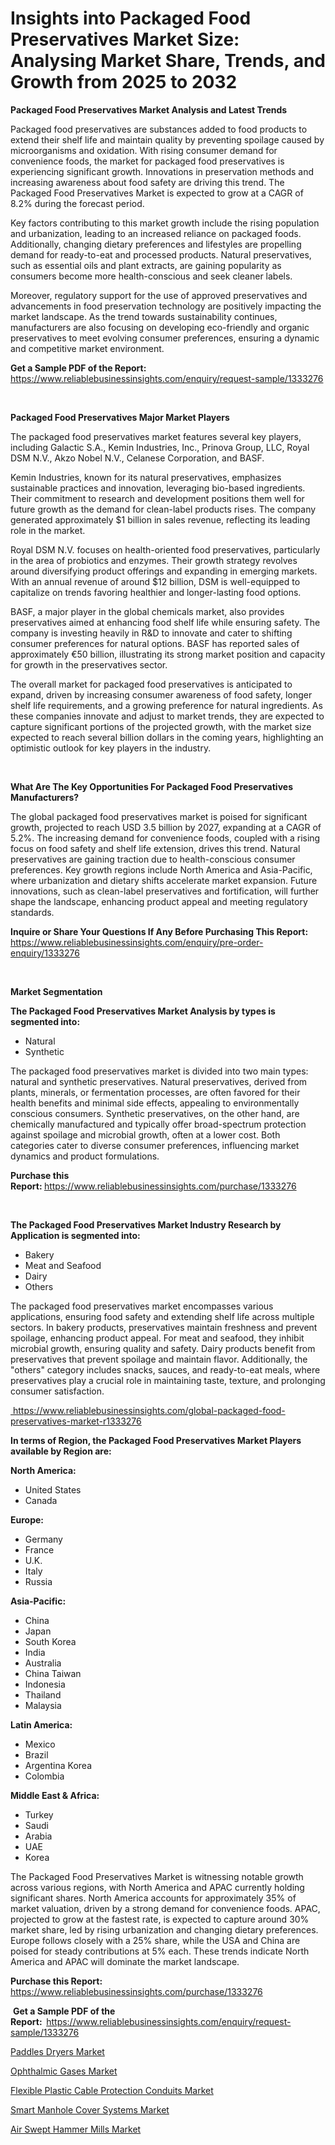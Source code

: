 <p><h1>Insights into Packaged Food Preservatives Market Size: Analysing Market Share, Trends, and Growth from 2025 to 2032</h1></p><p><strong>Packaged Food Preservatives Market Analysis and Latest Trends</strong></p>
<p><p>Packaged food preservatives are substances added to food products to extend their shelf life and maintain quality by preventing spoilage caused by microorganisms and oxidation. With rising consumer demand for convenience foods, the market for packaged food preservatives is experiencing significant growth. Innovations in preservation methods and increasing awareness about food safety are driving this trend. The Packaged Food Preservatives Market is expected to grow at a CAGR of 8.2% during the forecast period.</p><p>Key factors contributing to this market growth include the rising population and urbanization, leading to an increased reliance on packaged foods. Additionally, changing dietary preferences and lifestyles are propelling demand for ready-to-eat and processed products. Natural preservatives, such as essential oils and plant extracts, are gaining popularity as consumers become more health-conscious and seek cleaner labels. </p><p>Moreover, regulatory support for the use of approved preservatives and advancements in food preservation technology are positively impacting the market landscape. As the trend towards sustainability continues, manufacturers are also focusing on developing eco-friendly and organic preservatives to meet evolving consumer preferences, ensuring a dynamic and competitive market environment.</p></p>
<p><strong>Get a Sample PDF of the Report:&nbsp;</strong> <a href="https://www.reliablebusinessinsights.com/enquiry/request-sample/1333276?utm_campaign=1113&utm_medium=2&utm_source=Github&utm_content=ia&utm_term=24032025&utm_id=packaged-food-preservatives">https://www.reliablebusinessinsights.com/enquiry/request-sample/1333276</a></p>
<p>&nbsp;</p>
<p><strong>Packaged Food Preservatives Major Market Players</strong></p>
<p><p>The packaged food preservatives market features several key players, including Galactic S.A., Kemin Industries, Inc., Prinova Group, LLC, Royal DSM N.V., Akzo Nobel N.V., Celanese Corporation, and BASF. </p><p>Kemin Industries, known for its natural preservatives, emphasizes sustainable practices and innovation, leveraging bio-based ingredients. Their commitment to research and development positions them well for future growth as the demand for clean-label products rises. The company generated approximately $1 billion in sales revenue, reflecting its leading role in the market.</p><p>Royal DSM N.V. focuses on health-oriented food preservatives, particularly in the area of probiotics and enzymes. Their growth strategy revolves around diversifying product offerings and expanding in emerging markets. With an annual revenue of around $12 billion, DSM is well-equipped to capitalize on trends favoring healthier and longer-lasting food options.</p><p>BASF, a major player in the global chemicals market, also provides preservatives aimed at enhancing food shelf life while ensuring safety. The company is investing heavily in R&D to innovate and cater to shifting consumer preferences for natural options. BASF has reported sales of approximately €50 billion, illustrating its strong market position and capacity for growth in the preservatives sector.</p><p>The overall market for packaged food preservatives is anticipated to expand, driven by increasing consumer awareness of food safety, longer shelf life requirements, and a growing preference for natural ingredients. As these companies innovate and adjust to market trends, they are expected to capture significant portions of the projected growth, with the market size expected to reach several billion dollars in the coming years, highlighting an optimistic outlook for key players in the industry.</p></p>
<p>&nbsp;</p>
<p><strong>What Are The Key Opportunities For Packaged Food Preservatives Manufacturers?</strong></p>
<p><p>The global packaged food preservatives market is poised for significant growth, projected to reach USD 3.5 billion by 2027, expanding at a CAGR of 5.2%. The increasing demand for convenience foods, coupled with a rising focus on food safety and shelf life extension, drives this trend. Natural preservatives are gaining traction due to health-conscious consumer preferences. Key growth regions include North America and Asia-Pacific, where urbanization and dietary shifts accelerate market expansion. Future innovations, such as clean-label preservatives and fortification, will further shape the landscape, enhancing product appeal and meeting regulatory standards.</p></p>
<p><strong>Inquire or Share Your Questions If Any Before Purchasing This Report:</strong> <a href="https://www.reliablebusinessinsights.com/enquiry/pre-order-enquiry/1333276?utm_campaign=1113&utm_medium=2&utm_source=Github&utm_content=ia&utm_term=24032025&utm_id=packaged-food-preservatives">https://www.reliablebusinessinsights.com/enquiry/pre-order-enquiry/1333276</a></p>
<p>&nbsp;</p>
<p><strong>Market Segmentation</strong></p>
<p><strong>The Packaged Food Preservatives Market Analysis by types is segmented into:</strong></p>
<p><ul><li>Natural</li><li>Synthetic</li></ul></p>
<p><p>The packaged food preservatives market is divided into two main types: natural and synthetic preservatives. Natural preservatives, derived from plants, minerals, or fermentation processes, are often favored for their health benefits and minimal side effects, appealing to environmentally conscious consumers. Synthetic preservatives, on the other hand, are chemically manufactured and typically offer broad-spectrum protection against spoilage and microbial growth, often at a lower cost. Both categories cater to diverse consumer preferences, influencing market dynamics and product formulations.</p></p>
<p><strong>Purchase this Report:&nbsp;</strong><a href="https://www.reliablebusinessinsights.com/purchase/1333276?utm_campaign=1113&utm_medium=2&utm_source=Github&utm_content=ia&utm_term=24032025&utm_id=packaged-food-preservatives">https://www.reliablebusinessinsights.com/purchase/1333276</a></p>
<p>&nbsp;</p>
<p><strong>The Packaged Food Preservatives Market Industry Research by Application is segmented into:</strong></p>
<p><ul><li>Bakery</li><li>Meat and Seafood</li><li>Dairy</li><li>Others</li></ul></p>
<p><p>The packaged food preservatives market encompasses various applications, ensuring food safety and extending shelf life across multiple sectors. In bakery products, preservatives maintain freshness and prevent spoilage, enhancing product appeal. For meat and seafood, they inhibit microbial growth, ensuring quality and safety. Dairy products benefit from preservatives that prevent spoilage and maintain flavor. Additionally, the "others" category includes snacks, sauces, and ready-to-eat meals, where preservatives play a crucial role in maintaining taste, texture, and prolonging consumer satisfaction.</p></p>
<p><a href="https://www.reliablebusinessinsights.com/global-packaged-food-preservatives-market-r1333276?utm_campaign=1113&utm_medium=2&utm_source=Github&utm_content=ia&utm_term=24032025&utm_id=packaged-food-preservatives">&nbsp;https://www.reliablebusinessinsights.com/global-packaged-food-preservatives-market-r1333276</a></p>
<p><strong>In terms of Region, the Packaged Food Preservatives Market Players available by Region are:</strong></p>
<p>
    <p> <strong> North America: </strong>
        <ul>
            <li>United States</li>
            <li>Canada</li>
        </ul>
        </p> 
    <p> <strong> Europe: </strong>
        <ul>
            <li>Germany</li>
            <li>France</li>
            <li>U.K.</li>
            <li>Italy</li>
            <li>Russia</li>
        </ul>
        </p> 
    <p> <strong> Asia-Pacific: </strong>
        <ul>
            <li>China</li>
            <li>Japan</li>
            <li>South Korea</li>
            <li>India</li>
            <li>Australia</li>
            <li>China Taiwan</li>
            <li>Indonesia</li>
            <li>Thailand</li>
            <li>Malaysia</li>
        </ul>
        </p> 
    <p> <strong> Latin America: </strong>
        <ul>
            <li>Mexico</li>
            <li>Brazil</li>
            <li>Argentina Korea</li>
            <li>Colombia</li>
        </ul>
        </p> 
    <p> <strong> Middle East & Africa: </strong>
        <ul>
            <li>Turkey</li>
            <li>Saudi</li>
            <li>Arabia</li>
            <li>UAE</li>
            <li>Korea</li>
        </ul>
    </p>
    </p>
<p><p>The Packaged Food Preservatives Market is witnessing notable growth across various regions, with North America and APAC currently holding significant shares. North America accounts for approximately 35% of market valuation, driven by a strong demand for convenience foods. APAC, projected to grow at the fastest rate, is expected to capture around 30% market share, led by rising urbanization and changing dietary preferences. Europe follows closely with a 25% share, while the USA and China are poised for steady contributions at 5% each. These trends indicate North America and APAC will dominate the market landscape.</p></p>
<p><strong>Purchase this Report: </strong><a href="https://www.reliablebusinessinsights.com/purchase/1333276?utm_campaign=1113&utm_medium=2&utm_source=Github&utm_content=ia&utm_term=24032025&utm_id=packaged-food-preservatives">https://www.reliablebusinessinsights.com/purchase/1333276</a></p>
<p>&nbsp;<strong>Get a Sample PDF of the Report:&nbsp;&nbsp;</strong><a href="https://www.reliablebusinessinsights.com/enquiry/request-sample/1333276?utm_campaign=1113&utm_medium=2&utm_source=Github&utm_content=ia&utm_term=24032025&utm_id=packaged-food-preservatives">https://www.reliablebusinessinsights.com/enquiry/request-sample/1333276</a></p>
<p><strong></strong></p>
<p><p><a href="https://github.com/rwanjamiul/Market-Research-Report-List-1/blob/main/paddles-dryers-market.md?utm_campaign=1113&utm_medium=2&utm_source=Github&utm_content=ia&utm_term=24032025&utm_id=packaged-food-preservatives">Paddles Dryers Market</a></p><p><a href="https://github.com/safatabhee/Market-Research-Report-List-1/blob/main/ophthalmic-gases-market.md?utm_campaign=1113&utm_medium=2&utm_source=Github&utm_content=ia&utm_term=24032025&utm_id=packaged-food-preservatives">Ophthalmic Gases Market</a></p><p><a href="https://github.com/gorbaicodaro/Market-Research-Report-List-1/blob/main/flexible-plastic-cable-protection-conduits-market.md?utm_campaign=1113&utm_medium=2&utm_source=Github&utm_content=ia&utm_term=24032025&utm_id=packaged-food-preservatives">Flexible Plastic Cable Protection Conduits Market</a></p><p><a href="https://github.com/tamerlgwilt/Market-Research-Report-List-1/blob/main/smart-manhole-cover-systems-market.md?utm_campaign=1113&utm_medium=2&utm_source=Github&utm_content=ia&utm_term=24032025&utm_id=packaged-food-preservatives">Smart Manhole Cover Systems Market</a></p><p><a href="https://github.com/sivyerloucks/Market-Research-Report-List-1/blob/main/air-swept-hammer-mills-market.md?utm_campaign=1113&utm_medium=2&utm_source=Github&utm_content=ia&utm_term=24032025&utm_id=packaged-food-preservatives">Air Swept Hammer Mills Market</a></p></p>